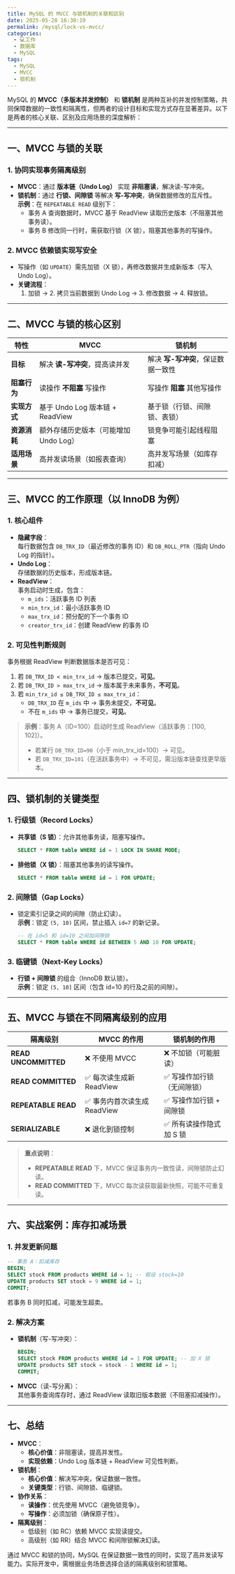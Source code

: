 ```yaml
---
title: MySQL 的 MVCC 与锁机制的关联和区别
date: 2025-05-28 16:30:19
permalink: /mysql/lock-vs-mvcc/
categories:
  - 💻工作
  - 数据库
  - MySQL
tags:
  - MySQL
  - MVCC
  - 锁机制
---
```


MySQL 的 **MVCC（多版本并发控制）** 和 **锁机制** 是两种互补的并发控制策略，共同保障数据的一致性和隔离性，但两者的设计目标和实现方式存在显著差异。以下是两者的核心关联、区别及应用场景的深度解析：

---

## **一、MVCC 与锁的关联**

### **1. 协同实现事务隔离级别**

- **MVCC**：通过 **版本链（Undo Log）** 实现 **非阻塞读**，解决读-写冲突。  
- **锁机制**：通过 **行锁、间隙锁** 等解决 **写-写冲突**，确保数据修改的互斥性。  
**示例**：在 `REPEATABLE READ` 级别下：  
  - 事务 A 查询数据时，MVCC 基于 ReadView 读取历史版本（不阻塞其他事务读）。  
  - 事务 B 修改同一行时，需获取行锁（X 锁），阻塞其他事务的写操作。

### **2. MVCC 依赖锁实现写安全**

- 写操作（如 `UPDATE`）需先加锁（X 锁），再修改数据并生成新版本（写入 Undo Log）。  
- **关键流程**：  
  1. 加锁 → 2. 拷贝当前数据到 Undo Log → 3. 修改数据 → 4. 释放锁。

---

## **二、MVCC 与锁的核心区别**

| **特性**         | **MVCC**                            | **锁机制**                     |
|------------------|-------------------------------------|--------------------------------|
| **目标**         | 解决 **读-写冲突**，提高读并发       | 解决 **写-写冲突**，保证数据一致性 |
| **阻塞行为**     | 读操作 **不阻塞** 写操作             | 写操作 **阻塞** 其他写操作       |
| **实现方式**     | 基于 Undo Log 版本链 + ReadView      | 基于锁（行锁、间隙锁、表锁）     |
| **资源消耗**     | 额外存储历史版本（可能增加 Undo Log） | 锁竞争可能引起线程阻塞           |
| **适用场景**     | 高并发读场景（如报表查询）           | 高并发写场景（如库存扣减）       |

---

## **三、MVCC 的工作原理（以 InnoDB 为例）**

### **1. 核心组件**

- **隐藏字段**：  
  每行数据包含 `DB_TRX_ID`（最近修改的事务 ID）和 `DB_ROLL_PTR`（指向 Undo Log 的指针）。
- **Undo Log**：  
  存储数据的历史版本，形成版本链。
- **ReadView**：  
  事务启动时生成，包含：  
  - `m_ids`：活跃事务 ID 列表  
  - `min_trx_id`：最小活跃事务 ID  
  - `max_trx_id`：预分配的下一个事务 ID  
  - `creator_trx_id`：创建 ReadView 的事务 ID

### **2. 可见性判断规则**

事务根据 ReadView 判断数据版本是否可见：  

1. 若 `DB_TRX_ID < min_trx_id` → 版本已提交，**可见**。  
2. 若 `DB_TRX_ID > max_trx_id` → 版本属于未来事务，**不可见**。  
3. 若 `min_trx_id ≤ DB_TRX_ID ≤ max_trx_id`：  
   - `DB_TRX_ID` 在 `m_ids` 中 → 事务未提交，**不可见**。  
   - 不在 `m_ids` 中 → 事务已提交，**可见**。  

> **示例**：事务 A（ID=100）启动时生成 ReadView（活跃事务：[100, 102]）。  
>
> - 若某行 `DB_TRX_ID=90`（小于 min_trx_id=100）→ 可见。  
> - 若 `DB_TRX_ID=101`（在活跃事务中）→ 不可见，需沿版本链查找更早版本。

---

## **四、锁机制的关键类型**

### **1. 行级锁（Record Locks）**

- **共享锁（S 锁）**：允许其他事务读，阻塞写操作。  

  ```sql
  SELECT * FROM table WHERE id = 1 LOCK IN SHARE MODE;
  ```

- **排他锁（X 锁）**：阻塞其他事务的读写操作。  

  ```sql
  SELECT * FROM table WHERE id = 1 FOR UPDATE;
  ```

### **2. 间隙锁（Gap Locks）**

- 锁定索引记录之间的间隙（防止幻读）。  
  **示例**：锁定 `(5, 10)` 区间，禁止插入 `id=7` 的新记录。  

  ```sql
  -- 在 id=5 和 id=10 之间加间隙锁
  SELECT * FROM table WHERE id BETWEEN 5 AND 10 FOR UPDATE;
  ```

### **3. 临键锁（Next-Key Locks）**

- **行锁 + 间隙锁** 的组合（InnoDB 默认锁）。  
  **示例**：锁定 `(5, 10]` 区间（包含 id=10 的行及之前的间隙）。

---

## **五、MVCC 与锁在不同隔离级别的应用**

| **隔离级别**          | **MVCC 的作用**                     | **锁机制的作用**               |
|-----------------------|------------------------------------|--------------------------------|
| **READ UNCOMMITTED**  | ❌ 不使用 MVCC                      | ❌ 不加锁（可能脏读）           |
| **READ COMMITTED**    | ✅ 每次读生成新 ReadView            | ✅ 写操作加行锁（无间隙锁）     |
| **REPEATABLE READ**   | ✅ 事务内首次读生成 ReadView        | ✅ 写操作加行锁 + 间隙锁        |
| **SERIALIZABLE**      | ❌ 退化到锁控制                     | ✅ 所有读操作隐式加 S 锁        |

> **重点说明**：  
>
> - **REPEATABLE READ** 下，MVCC 保证事务内一致性读，间隙锁防止幻读。  
> - **READ COMMITTED** 下，MVCC 每次读获取最新快照，可能不可重复读。

---

## **六、实战案例：库存扣减场景**

### **1. 并发更新问题**

```sql
-- 事务 A：扣减库存
BEGIN;
SELECT stock FROM products WHERE id = 1; -- 假设 stock=10
UPDATE products SET stock = 9 WHERE id = 1;
COMMIT;
```

若事务 B 同时扣减，可能发生超卖。

### **2. 解决方案**

- **锁机制**（写-写冲突）：  

  ```sql
  BEGIN;
  SELECT stock FROM products WHERE id = 1 FOR UPDATE; -- 加 X 锁
  UPDATE products SET stock = stock - 1 WHERE id = 1;
  COMMIT;
  ```

- **MVCC**（读-写分离）：  
  其他事务查询库存时，通过 ReadView 读取旧版本数据（不阻塞扣减操作）。

---

## **七、总结**

- **MVCC**：  
  - **核心价值**：非阻塞读，提高并发性。  
  - **实现依赖**：Undo Log 版本链 + ReadView 可见性判断。  
- **锁机制**：  
  - **核心价值**：解决写冲突，保证数据一致性。  
  - **关键类型**：行锁、间隙锁、临键锁。  
- **协作关系**：  
  - **读操作**：优先使用 MVCC（避免锁竞争）。  
  - **写操作**：必须加锁（确保原子性）。  
- **隔离级别**：  
  - 低级别（如 RC）依赖 MVCC 实现读提交。  
  - 高级别（如 RR）结合 MVCC 和间隙锁解决幻读。

通过 MVCC 和锁的协同，MySQL 在保证数据一致性的同时，实现了高并发读写能力。实际开发中，需根据业务场景选择合适的隔离级别和锁策略。

